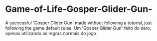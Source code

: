 # Game-of-Life-Gosper-Glider-Gun-
A successful 'Gosper Glider Gun' made without following a tutorial, just following the game default rules.
Um 'Gosper Glider Gun' feito do zero, apenas utilizando as regras normais do jogo.
